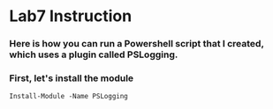 # Lab7 Instruction
### Here is how you can run a Powershell script that I created, which uses a plugin called PSLogging.
### First, let's install the module

```
Install-Module -Name PSLogging
```
